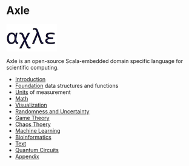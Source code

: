 # Axle

![axle](/images/axle.png)

Axle is an open-source Scala-embedded domain specific language for scientific computing.

* [Introduction](introduction/Introduction.md)
* [Foundation](foundation/Foundation.md) data structures and functions
* [Units](units/Units.md) of measurement
* [Math](math/Math.md)
* [Visualization](visualization/Visualize.md)
* [Randomness and Uncertainty](random_uncertain/RandomnessUncertainty.md)
* [Game Theory](game_theory/GameTheory.md)
* [Chaos Thoery](chaos_theory/ChaosTheory.md)
* [Machine Learning](machine_learning/MachineLearning.md)
* [Bioinformatics](bioinformatics/Bioinformatics.md)
* [Text](text/Text.md)
* [Quantum Circuits](quantum_circuits/QuantumCircuits.md)
* [Appendix](appendix/Appendix.md)
